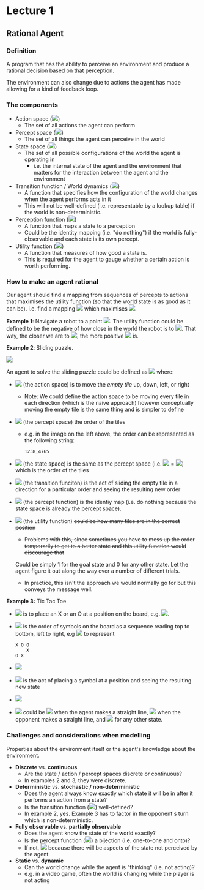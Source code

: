 # Lecture 1

## Rational Agent
### Definition
A program that has the ability to perceive an environment and produce a rational decision based on that perception.

The environment can also change due to actions the agent has made allowing for a kind of feedback loop.

### The components
* Action space (<img src="https://latex.codecogs.com/gif.latex\?%24A%24" />)
  * The set of all actions the agent can perform
* Percept space (<img src="https://latex.codecogs.com/gif.latex\?%24P%24" />)
  * The set of all things the agent can perceive in the world
* State space (<img src="https://latex.codecogs.com/gif.latex\?%24S%24" />)
  * The set of all possible configurations of the world the agent is operating in
    * i.e. the internal state of the agent and the environment that matters for the interaction between the agent and the environment
* Transition function / World dynamics (<img src="https://latex.codecogs.com/gif.latex\?%24T%3A%20S%20%5Ctimes%20A%20%5Cto%20S%24" />)
  * A function that specifies how the configuration of the world changes when the agent performs acts in it
  * This will not be well-defined (i.e. representable by a lookup table)  if the world is non-deterministic.
* Perception function (<img src="https://latex.codecogs.com/gif.latex\?%24Z%3A%20S%20%5Cto%20P%24" />)
  * A function that maps a state to a perception
  * Could be the identity mapping (i.e. "do nothing") if the world is fully-observable and each state is its own percept.
* Utility function (<img src="https://latex.codecogs.com/gif.latex\?%24U%3AS%20%5Cto%20%5Cmathbb%7BR%7D%24" />) 
  * A function that measures of how good a state is.
  * This is required for the agent to gauge whether a certain action is worth performing.

### How to make an agent rational
Our agent should find a mapping from sequences of percepts to actions that maximises the utility function (so that the world state is as good as it can be).
i.e. find a mapping <img src="https://latex.codecogs.com/gif.latex\?%24M%3AP%5En%20%5Cto%20A%24" /> which maximises <img src="https://latex.codecogs.com/gif.latex\?%24U%24" />. 

**Example 1**: Navigate a robot to a point <img src="https://latex.codecogs.com/gif.latex\?%24P%24" />. The utility function could be defined to be the negative of how close in the world the robot is to <img src="https://latex.codecogs.com/gif.latex\?%24P%24" />. That way, the closer we are to <img src="https://latex.codecogs.com/gif.latex\?%24P%24" />, the more positive <img src="https://latex.codecogs.com/gif.latex\?%24U%24" /> is.

**Example 2**: Sliding puzzle.

![](https://miro.medium.com/max/1046/1*_n4hcTM-akUEoWL1i05xVg.png)

An agent to solve the sliding puzzle could be defined as <img src="https://latex.codecogs.com/gif.latex\?%24%28A%2C%20P%2C%20S%2C%20T%2C%20Z%2C%20U%29%24" /> where:
* <img src="https://latex.codecogs.com/gif.latex\?%24A%24" /> (the action space) is to move the *empty tile* up, down, left, or right

  * Note: We could define the action space to be moving every tile in each direction (which is the naive approach) however conceptually moving the empty tile is the same thing and is simpler to define

* <img src="https://latex.codecogs.com/gif.latex\?%24P%24" /> (the percept space) the order of the tiles

  * e.g. in the image on the left above, the order can be represented as the following string:
    
    ```
    1238_4765
    ```

* <img src="https://latex.codecogs.com/gif.latex\?%24S%24" /> (the state space) is the same as the percept space (i.e. <img src="https://latex.codecogs.com/gif.latex\?%24S%24" /> = <img src="https://latex.codecogs.com/gif.latex\?%24P%24" />) which is the order of the tiles

* <img src="https://latex.codecogs.com/gif.latex\?%24T%24" /> (the transition funciton) is the act of sliding the empty tile in a direction for a particular order and seeing the resulting new order

* <img src="https://latex.codecogs.com/gif.latex\?%24Z%24" /> (the percept function) is the identiy map (i.e. do nothing because the state space is already the percept space).

* <img src="https://latex.codecogs.com/gif.latex\?%24U%24" /> (the utility function) ~~could be how many tiles are in the correct position~~

  * ~~Problems with this, since sometimes you have to mess up the order temporarily to get to a better state and this utility function would discourage that~~

  Could be simply 1 for the goal state and 0 for any other state. Let the agent figure it out along the way over a number of different trials.
  
  * In practice, this isn't the approach we would normally go for but this conveys the message well.
  
  

**Example 3:** Tic Tac Toe

* <img src="https://latex.codecogs.com/gif.latex\?%24A%24" /> is to place an X or an O at a position on the board, e.g. <img src="https://latex.codecogs.com/gif.latex\?%24%5C%7B%28S%2C%20i%29%20%5C%2C%20%7C%20%5C%2C%20S%20%5Cin%20%5C%7BX%2C%20O%5C%7D%20%5Cand%20i%20%5Cin%20%5Cmathbb%7BZ%7D_9%5C%7D%24" />.

* <img src="https://latex.codecogs.com/gif.latex\?%24P%24" /> is the order of symbols on the board as a sequence reading top to bottom, left to right, e.g <img src="https://latex.codecogs.com/gif.latex\?%24%5C%7BX%2C%20O%2C%20O%2C%20%5C_%2C%20%5C_%2C%20X%2C%20O%2C%20X%2C%20%5C_%5C%7D%24" /> to represent

  ```
  X O O
      X
  O X  
  ```

* <img src="https://latex.codecogs.com/gif.latex\?%24S%20%3D%20P%24" />

* <img src="https://latex.codecogs.com/gif.latex\?%24T%24" /> is the act of placing a symbol at a position and seeing the resulting new state

* <img src="https://latex.codecogs.com/gif.latex\?%24Z%20%3D%20I_S%20%5Cbecause%20S%20%3D%20P%24" /> 

* <img src="https://latex.codecogs.com/gif.latex\?%24U%24" /> could be <img src="https://latex.codecogs.com/gif.latex\?%2410%24" /> when the agent makes a straight line, <img src="https://latex.codecogs.com/gif.latex\?%24-10%24" /> when the opponent makes a straight line, and <img src="https://latex.codecogs.com/gif.latex\?%240%24" /> for any other state.



### Challenges and considerations when modelling

Properties about the environment itself or the agent's knowledge about the environment.

* **Discrete** vs. **continuous**
  * Are the state / action / percept spaces discrete or continuous? 
  * In examples 2 and 3, they were discrete.
* **Deterministic** vs. **stochastic / non-deterministic**
  * Does the agent always know exactly which state it will be in after it performs an action from a state?
  * Is the transition function (<img src="https://latex.codecogs.com/gif.latex\?%24T%24" />) well-defined?
  * In example 2, yes. Example 3 has to factor in the opponent's turn which is non-deterministic.
* **Fully observable** vs. **partially observable**
  * Does the agent know the state of the world exactly?
  * Is the percept function (<img src="https://latex.codecogs.com/gif.latex\?%24Z%24" />) a bijection (i.e. one-to-one and onto)?
  * If not, <img src="https://latex.codecogs.com/gif.latex\?%24S%20%5Cneq%20P%24" /> because there will be aspects of the state not perceived by the agent.
* **Static** vs. **dynamic** 
  * Can the world change while the agent is "thinking" (i.e. not acting)?
  * e.g. in a video game, often the world is changing while the player is not acting

